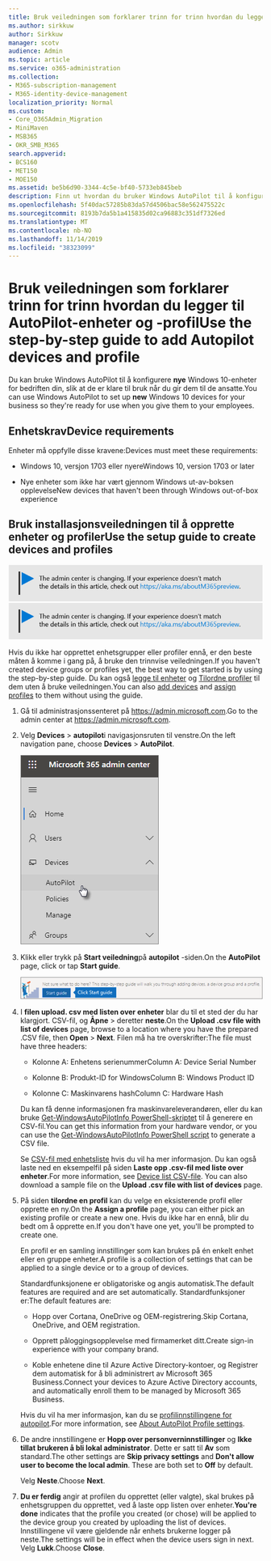 ```yaml
---
title: Bruk veiledningen som forklarer trinn for trinn hvordan du legger til AutoPilot-enheter og -profil
ms.author: sirkkuw
author: Sirkkuw
manager: scotv
audience: Admin
ms.topic: article
ms.service: o365-administration
ms.collection:
- M365-subscription-management
- M365-identity-device-management
localization_priority: Normal
ms.custom:
- Core_O365Admin_Migration
- MiniMaven
- MSB365
- OKR_SMB_M365
search.appverid:
- BCS160
- MET150
- MOE150
ms.assetid: be5b6d90-3344-4c5e-bf40-5733eb845beb
description: Finn ut hvordan du bruker Windows AutoPilot til å konfigurere nye Windows 10-enheter for bedriften din.
ms.openlocfilehash: 5f40dac57285b83da57d4506bac58e562475522c
ms.sourcegitcommit: 8193b7da5b1a415835d02ca96883c351df7326ed
ms.translationtype: MT
ms.contentlocale: nb-NO
ms.lasthandoff: 11/14/2019
ms.locfileid: "38323099"
---
```

# <a name="use-the-step-by-step-guide-to-add-autopilot-devices-and-profile"></a><span data-ttu-id="ac00b-103">Bruk veiledningen som forklarer trinn for trinn hvordan du legger til AutoPilot-enheter og -profil</span><span class="sxs-lookup"><span data-stu-id="ac00b-103">Use the step-by-step guide to add Autopilot devices and profile</span></span>

<span data-ttu-id="ac00b-104">Du kan bruke Windows AutoPilot til å konfigurere **nye** Windows 10-enheter for bedriften din, slik at de er klare til bruk når du gir dem til de ansatte.</span><span class="sxs-lookup"><span data-stu-id="ac00b-104">You can use Windows AutoPilot to set up **new** Windows 10 devices for your business so they're ready for use when you give them to your employees.</span></span>
  
## <a name="device-requirements"></a><span data-ttu-id="ac00b-105">Enhetskrav</span><span class="sxs-lookup"><span data-stu-id="ac00b-105">Device requirements</span></span>

<span data-ttu-id="ac00b-106">Enheter må oppfylle disse kravene:</span><span class="sxs-lookup"><span data-stu-id="ac00b-106">Devices must meet these requirements:</span></span>
  
- <span data-ttu-id="ac00b-107">Windows 10, versjon 1703 eller nyere</span><span class="sxs-lookup"><span data-stu-id="ac00b-107">Windows 10, version 1703 or later</span></span>
    
- <span data-ttu-id="ac00b-108">Nye enheter som ikke har vært gjennom Windows ut-av-boksen opplevelse</span><span class="sxs-lookup"><span data-stu-id="ac00b-108">New devices that haven't been through Windows out-of-box experience</span></span>
    
## <a name="use-the-setup-guide-to-create-devices-and-profiles"></a><span data-ttu-id="ac00b-109">Bruk installasjonsveiledningen til å opprette enheter og profiler</span><span class="sxs-lookup"><span data-stu-id="ac00b-109">Use the setup guide to create devices and profiles</span></span>

<span data-ttu-id="ac00b-110">[![Etikett for å gi deg beskjed om at administrasjonssenteret endres. Du finner mer informasjon på aka.ms/aboutM365preview.](media/m365admincenterchanging.png)](https://docs.microsoft.com/office365/admin/microsoft-365-admin-center-preview)</span><span class="sxs-lookup"><span data-stu-id="ac00b-110">[![Label to let you know the admin center is changing and you can find more details at aka.ms/aboutM365preview.](media/m365admincenterchanging.png)](https://docs.microsoft.com/office365/admin/microsoft-365-admin-center-preview)</span></span>

<span data-ttu-id="ac00b-111">Hvis du ikke har opprettet enhetsgrupper eller profiler ennå, er den beste måten å komme i gang på, å bruke den trinnvise veiledningen.</span><span class="sxs-lookup"><span data-stu-id="ac00b-111">If you haven't created device groups or profiles yet, the best way to get started is by using the step-by-step guide.</span></span> <span data-ttu-id="ac00b-112">Du kan også [legge til enheter](create-and-edit-autopilot-devices.md) og [Tilordne profiler](create-and-edit-autopilot-profiles.md) til dem uten å bruke veiledningen.</span><span class="sxs-lookup"><span data-stu-id="ac00b-112">You can also [add devices](create-and-edit-autopilot-devices.md) and [assign profiles](create-and-edit-autopilot-profiles.md) to them without using the guide.</span></span> 
  
1. <span data-ttu-id="ac00b-113">Gå til administrasjonssenteret på <a href="https://go.microsoft.com/fwlink/p/?linkid=837890" target="_blank">https://admin.microsoft.com</a>.</span><span class="sxs-lookup"><span data-stu-id="ac00b-113">Go to the admin center at <a href="https://go.microsoft.com/fwlink/p/?linkid=837890" target="_blank">https://admin.microsoft.com</a>.</span></span>

2. <span data-ttu-id="ac00b-114">Velg **Devices** \> **autopilot**i navigasjonsruten til venstre.</span><span class="sxs-lookup"><span data-stu-id="ac00b-114">On the left navigation pane, choose **Devices** \> **AutoPilot**.</span></span>

    ![I administrasjonssenteret velger du enheter og deretter AutoPilot.](media/AutoPilot.png)
  
2. <span data-ttu-id="ac00b-116">Klikk eller trykk på **Start veiledning**på **autopilot** -siden.</span><span class="sxs-lookup"><span data-stu-id="ac00b-116">On the **AutoPilot** page, click or tap **Start guide**.</span></span>
    
    ![Click Start guide for step-by-step instructions for Autopilot.](media/31662655-d1e6-437d-87ea-c0dec5da56f7.png)
  
3. <span data-ttu-id="ac00b-118">I **filen upload. csv med listen over enheter** blar du til et sted der du har klargjort. CSV-fil, og **Åpne** \> deretter **neste**.</span><span class="sxs-lookup"><span data-stu-id="ac00b-118">On the **Upload .csv file with list of devices** page, browse to a location where you have the prepared .CSV file, then **Open** \> **Next**.</span></span> <span data-ttu-id="ac00b-119">Filen må ha tre overskrifter:</span><span class="sxs-lookup"><span data-stu-id="ac00b-119">The file must have three headers:</span></span>
    
    - <span data-ttu-id="ac00b-120">Kolonne A: Enhetens serienummer</span><span class="sxs-lookup"><span data-stu-id="ac00b-120">Column A: Device Serial Number</span></span>
    
    - <span data-ttu-id="ac00b-121">Kolonne B: Produkt-ID for Windows</span><span class="sxs-lookup"><span data-stu-id="ac00b-121">Column B: Windows Product ID</span></span>
    
    - <span data-ttu-id="ac00b-122">Kolonne C: Maskinvarens hash</span><span class="sxs-lookup"><span data-stu-id="ac00b-122">Column C: Hardware Hash</span></span>
    
    <span data-ttu-id="ac00b-123">Du kan få denne informasjonen fra maskinvareleverandøren, eller du kan bruke [Get-WindowsAutoPilotInfo PowerShell-skriptet](https://www.powershellgallery.com/packages/Get-WindowsAutoPilotInfo) til å generere en CSV-fil.</span><span class="sxs-lookup"><span data-stu-id="ac00b-123">You can get this information from your hardware vendor, or you can use the [Get-WindowsAutoPilotInfo PowerShell script](https://www.powershellgallery.com/packages/Get-WindowsAutoPilotInfo) to generate a CSV file.</span></span> 
    
    <span data-ttu-id="ac00b-p103">Se [CSV-fil med enhetsliste](https://support.office.com/article/932e3676-2491-49f0-9177-d893d2f5276e) hvis du vil ha mer informasjon. Du kan også laste ned en eksempelfil på siden **Laste opp .csv-fil med liste over enheter**.</span><span class="sxs-lookup"><span data-stu-id="ac00b-p103">For more information, see [Device list CSV-file](https://support.office.com/article/932e3676-2491-49f0-9177-d893d2f5276e). You can also download a sample file on the **Upload .csv file with list of devices** page.</span></span> 
    
4. <span data-ttu-id="ac00b-126">På siden **tilordne en profil** kan du velge en eksisterende profil eller opprette en ny.</span><span class="sxs-lookup"><span data-stu-id="ac00b-126">On the **Assign a profile** page, you can either pick an existing profile or create a new one.</span></span> <span data-ttu-id="ac00b-127">Hvis du ikke har en ennå, blir du bedt om å opprette en.</span><span class="sxs-lookup"><span data-stu-id="ac00b-127">If you don't have one yet, you'll be prompted to create one.</span></span> 
    
    <span data-ttu-id="ac00b-128">En profil er en samling innstillinger som kan brukes på én enkelt enhet eller en gruppe enheter.</span><span class="sxs-lookup"><span data-stu-id="ac00b-128">A profile is a collection of settings that can be applied to a single device or to a group of devices.</span></span>
    
    <span data-ttu-id="ac00b-129">Standardfunksjonene er obligatoriske og angis automatisk.</span><span class="sxs-lookup"><span data-stu-id="ac00b-129">The default features are required and are set automatically.</span></span> <span data-ttu-id="ac00b-130">Standardfunksjoner er:</span><span class="sxs-lookup"><span data-stu-id="ac00b-130">The default features are:</span></span>
    
    - <span data-ttu-id="ac00b-131">Hopp over Cortana, OneDrive og OEM-registrering.</span><span class="sxs-lookup"><span data-stu-id="ac00b-131">Skip Cortana, OneDrive, and OEM registration.</span></span>
    
    - <span data-ttu-id="ac00b-132">Opprett påloggingsopplevelse med firmamerket ditt.</span><span class="sxs-lookup"><span data-stu-id="ac00b-132">Create sign-in experience with your company brand.</span></span>
    
    - <span data-ttu-id="ac00b-133">Koble enhetene dine til Azure Active Directory-kontoer, og Registrer dem automatisk for å bli administrert av Microsoft 365 Business.</span><span class="sxs-lookup"><span data-stu-id="ac00b-133">Connect your devices to Azure Active Directory accounts, and automatically enroll them to be managed by Microsoft 365 Business.</span></span>
    
    <span data-ttu-id="ac00b-134">Hvis du vil ha mer informasjon, kan du se [profilinnstillingene for autopilot](autopilot-profile-settings.md).</span><span class="sxs-lookup"><span data-stu-id="ac00b-134">For more information, see [About AutoPilot Profile settings](autopilot-profile-settings.md).</span></span> 
    
5. <span data-ttu-id="ac00b-135">De andre innstillingene er **Hopp over personverninnstillinger** og **Ikke tillat brukeren å bli lokal administrator**. Dette er satt til **Av** som standard.</span><span class="sxs-lookup"><span data-stu-id="ac00b-135">The other settings are **Skip privacy settings** and **Don't allow user to become the local admin**. These are both set to **Off** by default.</span></span> 
    
    <span data-ttu-id="ac00b-136">Velg **Neste**.</span><span class="sxs-lookup"><span data-stu-id="ac00b-136">Choose **Next**.</span></span>
    
6. <span data-ttu-id="ac00b-137">**Du er ferdig** angir at profilen du opprettet (eller valgte), skal brukes på enhetsgruppen du opprettet, ved å laste opp listen over enheter.</span><span class="sxs-lookup"><span data-stu-id="ac00b-137">**You're done** indicates that the profile you created (or chose) will be applied to the device group you created by uploading the list of devices.</span></span> <span data-ttu-id="ac00b-138">Innstillingene vil være gjeldende når enhets brukerne logger på neste.</span><span class="sxs-lookup"><span data-stu-id="ac00b-138">The settings will be in effect when the device users sign in next.</span></span> <span data-ttu-id="ac00b-139">Velg **Lukk**.</span><span class="sxs-lookup"><span data-stu-id="ac00b-139">Choose **Close**.</span></span>
    